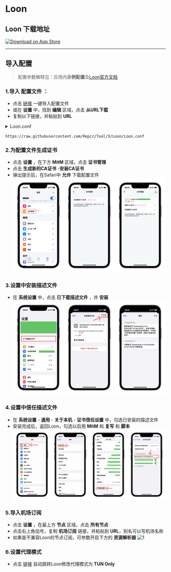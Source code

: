# Loon

## Loon 下载地址

<a href="https://apps.apple.com/app/id1373567447"><img width="200px" alt="Download on App Store" src="https://logos-download.com/wp-content/uploads/2016/06/Download_on_the_App_Store_logo.png"/></a>  

***

## 导入配置

> 配置参数解释见：应用内**示例配置**及[Loon官方文档](https://loon0x00.github.io/LoonManual)

### 1.导入 **配置文件** ：
* 点击 [链接](https://www.nsloon.com/openloon/import?sub=https://raw.githubusercontent.com/Repcz/Tool/X/Loon/Loon.conf) 一键导入配置文件
* 或在 **设置** 中，找到 **编辑** 区域，点击 **从URL下载** 
* 复制以下链接，并粘贴到 **URL**

<details>
  <summary>Loon.conf</summary>

- [x] 地区分流（香港、美国、日本、台湾、新加坡）
- [x] 苹果、谷歌、微软、电报、推特分流
- [x] 流媒体（不支持单独分流）
- [ ] 自动选择最低延迟
- [ ] 负载均衡
- [ ] 故障转移
- [x] 广告屏蔽

</details>

```
https://raw.githubusercontent.com/Repcz/Tool/X/Loon/Loon.conf
```

### 2.为配置文件生成证书
* 点击 **设置** ，在下方 **MitM** 区域，点击 **证书管理**
* 点击 **生成新的CA证书** -**安装CA证书**
* 弹出提示后，在Safari中 **允许** 下载配置文件
![Image text](https://raw.githubusercontent.com/Repcz/Tool/X/Loon/Photo/IMG_2112.PNG) 

### 3.设置中安装描述文件
* 在 **系统设置** 中，点击 **已下载描述文件** ，并 **安装**
![Image text](https://raw.githubusercontent.com/Repcz/Tool/X/QuantumultX/Photo/%E8%AE%BE%E7%BD%AE-%E5%AE%89%E8%A3%85%E8%AF%81%E4%B9%A6.jpg)

### 4.设置中信任描述文件
* 在 **系统设置** - **通用** - **关于本机** - **证书信任设置** 中，勾选已安装的描述文件
* 安装完成后，返回Loon，勾选以启用 **MitM** 和 **复写** 和 **脚本**
![Image text](https://raw.githubusercontent.com/Repcz/Tool/X/QuantumultX/Photo/%E8%AE%BE%E7%BD%AE-%E4%BF%A1%E4%BB%BB%E8%AF%81%E4%B9%A6.jpg)

### 5.导入机场订阅
* 点击 **设置** ，在最上方 **节点** 区域，点击 **所有节点**
* 点击右上角加号，复制 **机场订阅** 链接，并粘贴到 **URL**，别名可以写机场名称
* 如果是不兼容Loon的节点订阅，可参数开启下方的 **资源解析器**
![1](https://raw.githubusercontent.com/Repcz/Tool/X/Loon/Photo/IMG_1368.PNG)

### 6.设置代理模式
* 点击 [链接](https://www.nsloon.com/openloon/proxymode=tun) 自动跳转Loon修改代理模式为 **TUN Only**




